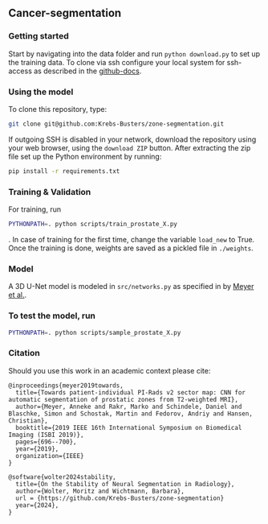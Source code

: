 Cancer-segmentation
-------------------

### Getting started
Start by navigating into the data folder and run `python download.py` to set up the training data.
To clone via ssh configure your local system for ssh-access as described in the [github-docs](https://docs.github.com/en/authentication/connecting-to-github-with-ssh/adding-a-new-ssh-key-to-your-github-account).

### Using the model
To clone this repository, type:
``` bash
git clone git@github.com:Krebs-Busters/zone-segmentation.git
```
If outgoing SSH is disabled in your network, download the repository using your web browser, using the `download ZIP` button.
After extracting the zip file set up the Python environment by running:
``` bash
pip install -r requirements.txt
```

### Training & Validation
For training, run
``` bash
PYTHONPATH=. python scripts/train_prostate_X.py
```
.
In case of training for the first time, change the variable `load_new` to True.
Once the training is done, weights are saved as a pickled file in `./weights`.

### Model
A 3D U-Net model is modeled in `src/networks.py` as specified in by [Meyer et al.](https://arxiv.org/pdf/1505.04597.pdf).

### To test the model, run
``` bash
PYTHONPATH=. python scripts/sample_prostate_X.py
```


### Citation
Should you use this work in an academic context please cite:


``` 
@inproceedings{meyer2019towards,
  title={Towards patient-individual PI-Rads v2 sector map: CNN for automatic segmentation of prostatic zones from T2-weighted MRI},
  author={Meyer, Anneke and Rakr, Marko and Schindele, Daniel and Blaschke, Simon and Schostak, Martin and Fedorov, Andriy and Hansen, Christian},
  booktitle={2019 IEEE 16th International Symposium on Biomedical Imaging (ISBI 2019)},
  pages={696--700},
  year={2019},
  organization={IEEE}
}
```

```
@software{wolter2024stability,
  title={On the Stability of Neural Segmentation in Radiology},
  author={Wolter, Moritz and Wichtmann, Barbara},
  url = {https://github.com/Krebs-Busters/zone-segmentation}
  year={2024},
}
```
